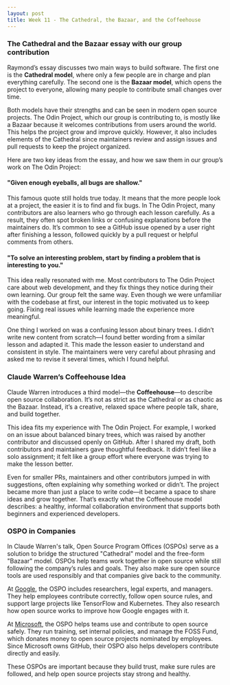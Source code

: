 ```yaml
---
layout: post
title: Week 11 - The Cathedral, the Bazaar, and the Coffeehouse
---
```


### The Cathedral and the Bazaar essay with our group contribution
Raymond’s essay discusses two main ways to build software. The first one is the **Cathedral model**, where only a few people are in charge and plan everything carefully. The second one is the **Bazaar model**, which opens the project to everyone, allowing many people to contribute small changes over time.

<!--more-->

Both models have their strengths and can be seen in modern open source projects. The Odin Project, which our group is contributing to, is mostly like a Bazaar because it welcomes contributions from users around the world. This helps the project grow and improve quickly. However, it also includes elements of the Cathedral since maintainers review and assign issues and pull requests to keep the project organized.

Here are two key ideas from the essay, and how we saw them in our group’s work on The Odin Project:

#### "Given enough eyeballs, all bugs are shallow."
This famous quote still holds true today. It means that the more people look at a project, the easier it is to find and fix bugs. In The Odin Project, many contributors are also learners who go through each lesson carefully. As a result, they often spot broken links or confusing explanations before the maintainers do. It’s common to see a GitHub issue opened by a user right after finishing a lesson, followed quickly by a pull request or helpful comments from others.

#### "To solve an interesting problem, start by finding a problem that is interesting to you."
This idea really resonated with me. Most contributors to The Odin Project care about web development, and they fix things they notice during their own learning. Our group felt the same way. Even though we were unfamiliar with the codebase at first, our interest in the topic motivated us to keep going. Fixing real issues while learning made the experience more meaningful.

One thing I worked on was a confusing lesson about binary trees. I didn’t write new content from scratch—I found better wording from a similar lesson and adapted it. This made the lesson easier to understand and consistent in style. The maintainers were very careful about phrasing and asked me to revise it several times, which I found helpful.

### Claude Warren’s Coffeehouse Idea
Claude Warren introduces a third model—the **Coffeehouse**—to describe open source collaboration. It’s not as strict as the Cathedral or as chaotic as the Bazaar. Instead, it’s a creative, relaxed space where people talk, share, and build together.

This idea fits my experience with The Odin Project. For example, I worked on an issue about balanced binary trees, which was raised by another contributor and discussed openly on GitHub. After I shared my draft, both contributors and maintainers gave thoughtful feedback. It didn’t feel like a solo assignment; it felt like a group effort where everyone was trying to make the lesson better.

Even for smaller PRs, maintainers and other contributors jumped in with suggestions, often explaining why something worked or didn’t. The project became more than just a place to write code—it became a space to share ideas and grow together. That’s exactly what the Coffeehouse model describes: a healthy, informal collaboration environment that supports both beginners and experienced developers.

### OSPO in Companies
In Claude Warren's talk, Open Source Program Offices (OSPOs) serve as a solution to bridge the structured "Cathedral" model and the free-form "Bazaar" model.
OSPOs help teams work together in open source while still following the company’s rules and goals. They also make sure open source tools are used responsibly and that companies give back to the community.

At [Google](https://opensource.google), the OSPO includes researchers, legal experts, and managers. They help employees contribute correctly, follow open source rules, and support large projects like TensorFlow and Kubernetes. They also research how open source works to improve how Google engages with it.

At [Microsoft](https://opensource.microsoft.com), the OSPO helps teams use and contribute to open source safely. They run training, set internal policies, and manage the FOSS Fund, which donates money to open source projects nominated by employees. Since Microsoft owns GitHub, their OSPO also helps developers contribute directly and easily.

These OSPOs are important because they build trust, make sure rules are followed, and help open source projects stay strong and healthy. 
